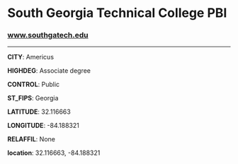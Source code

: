 # South Georgia Technical College PBI
### www.southgatech.edu
---
**CITY**: Americus

**HIGHDEG**: Associate degree

**CONTROL**: Public

**ST_FIPS**: Georgia

**LATITUDE**: 32.116663

**LONGITUDE**: -84.188321

**RELAFFIL**: None

**location**: 32.116663, -84.188321